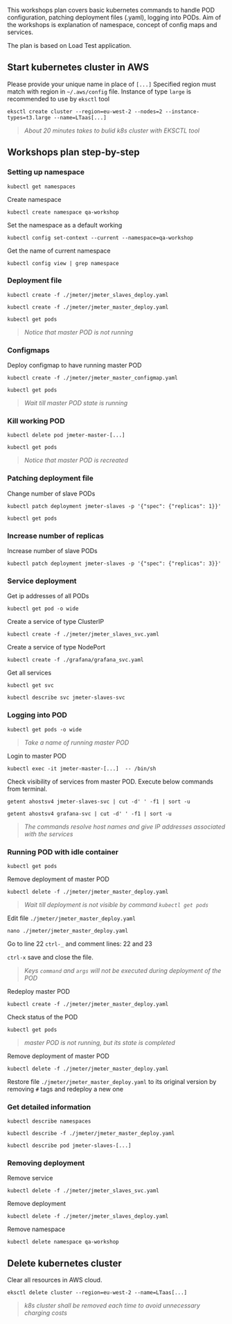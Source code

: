 This workshops plan covers basic kubernetes commands to handle POD configuration, patching deployment files (.yaml), logging into PODs.
Aim of the workshops is explanation of namespace, concept of config maps and services.

The plan is based on Load Test application.


## Start kubernetes cluster in AWS
Please provide your unique name in place of `[...]`
Specified region must match with region in `~/.aws/config` file.
Instance of type `large` is recommended to use by `eksctl` tool
```
eksctl create cluster --region=eu-west-2 --nodes=2 --instance-types=t3.large --name=LTaas[...]
```
> *About 20 minutes takes to bulid k8s cluster with EKSCTL tool* 


## Workshops plan step-by-step

### Setting up namespace
```
kubectl get namespaces
```
Create namespace
```
kubectl create namespace qa-workshop
```
Set the namespace as a default working
```
kubectl config set-context --current --namespace=qa-workshop
```
Get the name of current namespace
```
kubectl config view | grep namespace
```
### Deployment file
```
kubectl create -f ./jmeter/jmeter_slaves_deploy.yaml
```
```
kubectl create -f ./jmeter/jmeter_master_deploy.yaml
```
```
kubectl get pods
```
> *Notice that master POD is not running* 
### Configmaps
Deploy configmap to have running master POD
```
kubectl create -f ./jmeter/jmeter_master_configmap.yaml
```
```
kubectl get pods
```
> *Wait till master POD state is running* 

### Kill working POD
```
kubectl delete pod jmeter-master-[...]
```
```
kubectl get pods
```
> *Notice that master POD is recreated* 

### Patching deployment file
Change number of slave PODs
```
kubectl patch deployment jmeter-slaves -p '{"spec": {"replicas": 1}}'
```
```
kubectl get pods
```

### Increase number of replicas
Increase number of slave PODs
```
kubectl patch deployment jmeter-slaves -p '{"spec": {"replicas": 3}}'
```

### Service deployment
Get ip addresses of all PODs
```
kubectl get pod -o wide
```
Create a service of type ClusterIP
```
kubectl create -f ./jmeter/jmeter_slaves_svc.yaml
```
Create a service of type NodePort
```
kubectl create -f ./grafana/grafana_svc.yaml
```
Get all services
```
kubectl get svc
```
```
kubectl describe svc jmeter-slaves-svc
```

### Logging into POD
```
kubectl get pods -o wide
```
> *Take a name of running master POD* 

Login to master POD
```
kubectl exec -it jmeter-master-[...]  -- /bin/sh
```
Check visibility of services from master POD. Execute below commands
from terminal.
```
getent ahostsv4 jmeter-slaves-svc | cut -d' ' -f1 | sort -u 
```
```
getent ahostsv4 grafana-svc | cut -d' ' -f1 | sort -u 
```
> *The commands resolve host names and give IP addresses associated with the services* 

### Running POD with idle container
```
kubectl get pods
```
Remove deployment of master POD
```
kubectl delete -f ./jmeter/jmeter_master_deploy.yaml
```
> *Wait till deployment is not visible by command `kubectl get pods`*

Edit file `./jmeter/jmeter_master_deploy.yaml`
```
nano ./jmeter/jmeter_master_deploy.yaml
```
Go to line 22 `ctrl-_` and comment lines: 22 and 23

`ctrl-x` save and close the file.
> *Keys `command` and `args` will not be executed during deployment of the POD*

Redeploy master POD
```
kubectl create -f ./jmeter/jmeter_master_deploy.yaml
```
Check status of the POD
```
kubectl get pods
```
> *master POD is not running, but its state is completed*

Remove deployment of master POD
```
kubectl delete -f ./jmeter/jmeter_master_deploy.yaml
```
Restore file `./jmeter/jmeter_master_deploy.yaml` to its original version by removing `#` tags and redeploy a new one

### Get detailed information
```
kubectl describe namespaces
```
```
kubectl describe -f ./jmeter/jmeter_master_deploy.yaml
```
```
kubectl describe pod jmeter-slaves-[...]
```

### Removing deployment
Remove service 
```
kubectl delete -f ./jmeter/jmeter_slaves_svc.yaml
```
Remove deployment 
```
kubectl delete -f ./jmeter/jmeter_slaves_deploy.yaml
```
Remove namespace
```
kubectl delete namespace qa-workshop
```

## Delete kubernetes cluster
Clear all resources in AWS cloud.
```
eksctl delete cluster --region=eu-west-2 --name=LTaas[...]
```
> *k8s cluster shall be removed each time to avoid unnecessary charging costs* 
